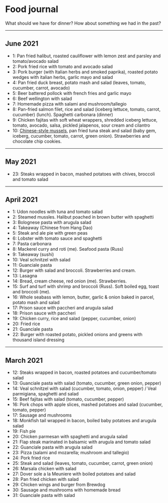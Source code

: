 # Food journal

What should we have for dinner? How about something we had in the past?

****

## June 2021

- 1: Pan fried halibut, roasted cauliflower with lemon zest and parsley and tomato/avocado salad
- 2: Pork fried rice with tomato and avocado salad
- 3: Pork burger (with Italian herbs and smoked paprika), roasted potato wedges with italian herbs, garlic mayo and salad
- 4: Pan fried duck breast, potato mash and salad (leaves, tomato, cucumber, carrot, avocado)
- 5: Beer battered pollock with french fries and garlic mayo
- 6: Beef wellington with salad
- 7: Homemade pizza with salami and mushroom/tallegio 
- 8: Pan-fried salmon filet, rice and salad (iceberg lettuce, tomato, carrot, cucumber) (lunch). Spaghetti carbonara (dinner)
- 9: Chicken fajitas with soft wheat wrappers, shredded iceberg lettuce, tomato, avocado, salsa, pickled jalapenos, sour cream and cilantro
- 10: [Chinese-style mussels](https://schoolofwok.co.uk/tips-and-recipes/chilli-and-garlic-mussels), pan fried tuna steak and salad (baby gem, iceberg, cucumber, tomato, carrot, green onion). Strawberries and chocolate chip cookies.

****

## May 2021

- 23: Steaks wrapped in bacon, mashed potatoes with chives, broccoli and tomato salad

****

## April 2021

- 1: Udon noodles with tuna and tomato salad
- 2: Steamed mussles. Halibut poached in brown butter with spaghetti
- 3: Bolognese pasta with arugula salad
- 4: Takeaway (Chinese from Hang Dao)
- 5: Steak and ale pie with green peas
- 6: Lobster with tomato sauce and spaghetti
- 7: Pasta carbonara
- 8: Mackerel curry and roti (me). Seafood pasta (Russ)
- 9: Takeaway (sushi)
- 10: Veal schnitzel with salad
- 11: Guanciale pasta
- 12: Burger with salad and broccoli. Strawberries and cream.
- 13: Lasagna
- 14: Bread, cream cheese, red onion (me). Strawberries.
- 15: Surf and turf with shrimp and broccoli (Russ). Soft boiled egg, toast and broccoli (me).
- 16: Whole seabass with lemon, butter, garlic & onion baked in parcel, potato mash and salad
- 17: Prison sauce with paccheri and arugula salad
- 18: Prison sauce with paccheri
- 19: Chicken curry, rice and salad (pepper, cucumber, onion)
- 20: Fried rice
- 21: Guanciale pasta
- 22: Burger with roasted potato, pickled onions and greens with thousand island dressing

****

## March 2021

- 12: Steaks wrapped in bacon, roasted potatoes and cucumber/tomato salad
- 13: Guanciale pasta with salad (tomato, cucumber, green onion, pepper)
- 14: Veal schnitzel with salad (cucumber, tomato, onion, pepper) / Veal parmigiana, spaghetti and salad
- 15: Beef fajitas with salad (tomato, cucumber, pepper)
- 16: Pork chops with apple slices, mashed potatoes and salad (cucumber, tomato, pepper)
- 17: Sausage and mushrooms
- 18: Monkfish tail wrapped in bacon, boiled baby potatoes and arugula salad
- 19: Fish pie
- 20: Chicken parmesan with spaghetti and arugula salad
- 21: Flap steak marinated in balsamic with arugula and tomato salad
- 22: Guanciale pasta with arugula salad
- 23: Pizza (salami and mozarella; mushroom and tallegio)
- 24: Pork fried rice
- 25: Steak and salad (leaves, tomato, cucumber, carrot, green onion)
- 26: Marsala chicken with salad
- 27: Dover sole a la Meuniere with boiled potatoes and salad
- 28: Pan fried chicken with salad
- 29: Chicken wings and burger from Brewdog
- 30: Sausage and mushrooms with homemade bread
- 31: Guanciale pasta with salad



